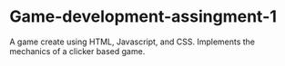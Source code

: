 # Game-development-assingment-1

A game create using HTML, Javascript, and CSS.
Implements the mechanics of a clicker based game.
